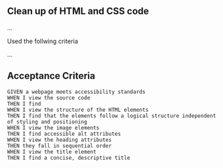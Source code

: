 ## Clean up of HTML and CSS code

...

Used the follwing criteria

...
## Acceptance Criteria

```
GIVEN a webpage meets accessibility standards
WHEN I view the source code
THEN I find  
WHEN I view the structure of the HTML elements
THEN I find that the elements follow a logical structure independent of styling and positioning
WHEN I view the image elements
THEN I find accessible alt attributes
WHEN I view the heading attributes
THEN they fall in sequential order
WHEN I view the title element
THEN I find a concise, descriptive title
```